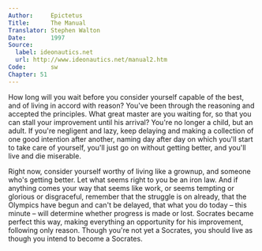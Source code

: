 ```yaml
---
Author:     Epictetus  
Title:      The Manual  
Translator: Stephen Walton  
Date:       1997  
Source:
  label: ideonautics.net
  url: http://www.ideonautics.net/manual2.htm
Code:       sw  
Chapter: 51
---
```


How long will you wait before you consider yourself capable of the best, and of
living in accord with reason? You've been through the reasoning and accepted
the principles. What great master are you waiting for, so that you can stall
your improvement until his arrival? You're no longer a child, but an adult. If
you're negligent and lazy, keep delaying and making a collection of one good
intention after another, naming day after day on which you'll start to take
care of yourself, you'll just go on without getting better, and you'll live and
die miserable.

Right now, consider yourself worthy of living like a grownup, and someone who's
getting better. Let what seems right to you be an iron law. And if anything
comes your way that seems like work, or seems tempting or glorious or
disgraceful, remember that the struggle is on already, that the Olympics have
begun and can't be delayed, that what you do today – this minute – will
determine whether progress is made or lost. Socrates became perfect this way,
making everything an opportunity for his improvement, following only reason.
Though you're not yet a Socrates, you should live as though you intend to
become a Socrates.


